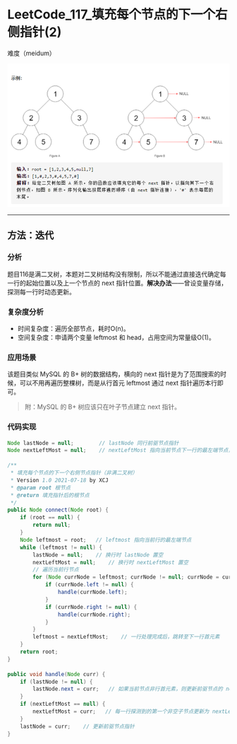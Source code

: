 # LeetCode_117_填充每个节点的下一个右侧指针(2)

难度（meidum）

![image-20210723160924536](LeetCode_117.png)

---

## 方法：迭代

### 分析

题目116是满二叉树，本题对二叉树结构没有限制，所以不能通过直接迭代确定每一行的起始位置以及上一个节点的 next 指针位置。**解决办法**——曾设变量存储，探测每一行时动态更新。

### 复杂度分析

* 时间复杂度：遍历全部节点，耗时O(n)。
* 空间复杂度：申请两个变量 leftmost 和 head，占用空间为常量级O(1)。

### 应用场景

该题目类似 MySQL 的 B+ 树的数据结构，横向的 next 指针是为了范围搜索的时候，可以不用再遍历整棵树，而是从行首元 leftmost 通过 next 指针遍历本行即可。

> 附：MySQL 的 B+ 树应该只在叶子节点建立 next 指针。

### 代码实现

```java
Node lastNode = null;        // lastNode 同行前驱节点指针
Node nextLeftMost = null;    // nextLeftMost 指向当前节点下一行的最左端节点，处理行首元素时更新

/**
 * 填充每个节点的下一个右侧节点指针（非满二叉树）
 * Version 1.0 2021-07-18 by XCJ
 * @param root 根节点
 * @return 填充指针后的根节点
 */
public Node connect(Node root) {
    if (root == null) {
        return null;
    }
    Node leftmost = root;   // leftmost 指向当前行的最左端节点
    while (leftmost != null) {
        lastNode = null;    // 换行时 lastNode 置空
        nextLeftMost = null;    // 换行时 nextLeftMost 置空
        // 遍历当前行节点
        for (Node currNode = leftmost; currNode != null; currNode = currNode.next) {
            if (currNode.left != null) {
                handle(currNode.left);
            }
            if (currNode.right != null) {
                handle(currNode.right);
            }
        }
        leftmost = nextLeftMost;    // 一行处理完成后，跳转至下一行首元素
    }
    return root;
}

public void handle(Node curr) {
    if (lastNode != null) {
        lastNode.next = curr;   // 如果当前节点非行首元素，则更新前驱节点的 next 指针
    }
    if (nextLeftMost == null) {
        nextLeftMost = curr;   // 每一行探测到的第一个非空子节点更新为 nextLeftMost
    }
    lastNode = curr;    // 更新前驱节点指针
}
```
